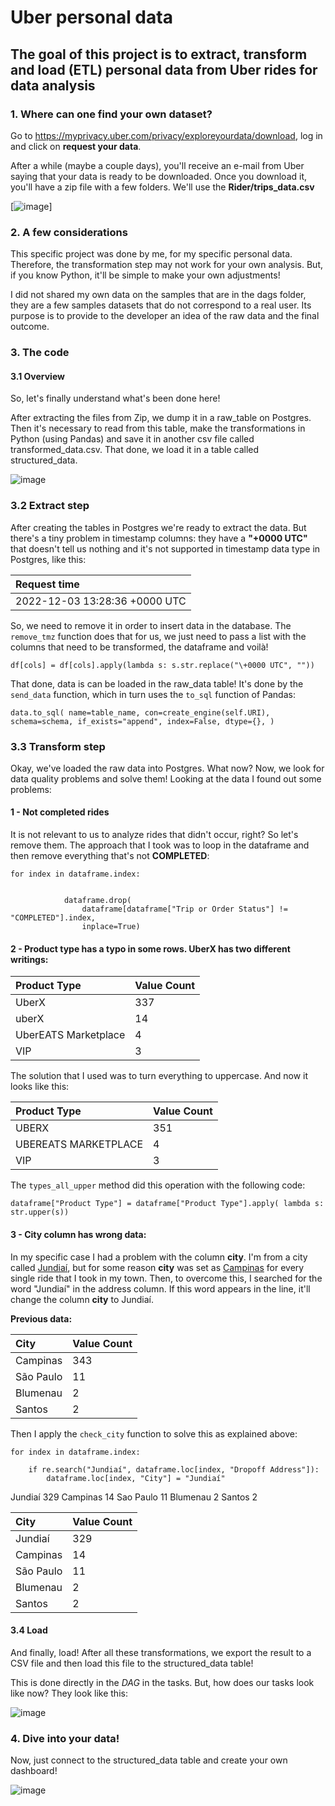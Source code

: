 # Uber personal data
## The goal of this project is to extract, transform and load (ETL) personal data from Uber rides for data analysis

### 1. Where can one find your own dataset?

Go to https://myprivacy.uber.com/privacy/exploreyourdata/download, log in and click on **request your data**.

After a while (maybe a couple days), you'll receive an e-mail from Uber saying that your data is ready to be downloaded. Once you download it, you'll have a zip file with a few folders. We'll use the **Rider/trips_data.csv**

[![image](https://i.imgur.com/jQuegIA.png)]

### 2. A few considerations

This specific project was done by me, for my specific personal data. Therefore, the transformation step may not work for your own analysis. But, if you know Python, it'll be simple to make your own adjustments!

I did not shared my own data on the samples that are in the dags folder, they are a few samples datasets that do not correspond to a real user. Its purpose is to provide to the developer an idea of the raw data and the final outcome.

### 3. The code
#### 3.1 Overview
So, let's finally understand what's been done here!

After extracting the files from Zip, we dump it in a raw_table on Postgres. Then it's necessary to read from this table, make the transformations in Python (using Pandas) and save it in another csv file called transformed_data.csv. That done, we load it in a table called structured_data.

![image](https://i.imgur.com/UI61NbD.png)

### 3.2 Extract step

After creating the tables in Postgres we're ready to extract the data. But there's a tiny problem in timestamp columns: they have a **"+0000 UTC"** that doesn't tell us nothing and it's not supported in timestamp data type in Postgres, like this:

| Request time|
| :---        |
| 2022-12-03 13:28:36 +0000 UTC| 

So, we need to remove it in order to insert data in the database. The `remove_tmz` function does that for us, we just need to pass a list with the columns that need to be transformed, the dataframe and voilà!

`df[cols] = df[cols].apply(lambda s: s.str.replace("\+0000 UTC", ""))`

That done, data is can be loaded in the raw_data table! It's done by the `send_data` function, which in turn uses the `to_sql` function of Pandas:

`data.to_sql(
    name=table_name,
    con=create_engine(self.URI),
    schema=schema,
    if_exists="append",
    index=False,
    dtype={},
)`

### 3.3 Transform step

Okay, we've loaded the raw data into Postgres. What now? Now, we look for data quality problems and solve them! Looking at the data I found out some problems:


 #### 1 - Not completed rides

It is not relevant to us to analyze rides that didn't occur, right? So let's remove them. The approach that I took was to loop in the dataframe and then remove everything that's not **COMPLETED**:

~~~
for index in dataframe.index:

            
            dataframe.drop(
                dataframe[dataframe["Trip or Order Status"] != "COMPLETED"].index,
                inplace=True)
~~~


#### 2 - Product type has a typo in some rows. UberX has two different writings:

| Product Type            | Value Count|
| :----                   | :---
| UberX                   | 337|
| uberX                   |  14|
| UberEATS Marketplace    |   4|
| VIP                     |   3|

The solution that I used was to turn everything to uppercase. And now it looks like this:


| Product Type            | Value Count|
| :----                   | :---
| UBERX                   |351|
| UBEREATS MARKETPLACE    |  4|
| VIP                     |  3|

The `types_all_upper` method did this operation with the following code:

`dataframe["Product Type"] = dataframe["Product Type"].apply(
            lambda s: str.upper(s))`


#### 3 - City column has wrong data:

In my specific case I had a problem with the column **city**. I'm from a city called [Jundiaí](https://pt.wikipedia.org/wiki/Jundiai), but for some reason **city** was set as [Campinas](https://pt.wikipedia.org/wiki/Campinas) for every single ride that I took in my town. Then, to overcome this, I searched for the word "Jundiaí" in the address column. If this word appears in the line, it'll change the column **city** to Jundiaí.

**Previous data:**

| City| Value Count|
| :----| :---
| Campinas |343|
| São Paulo    |  11|
| Blumenau |  2|
| Santos | 2

Then I apply the `check_city` function to solve this as explained above:

~~~
for index in dataframe.index:

    if re.search("Jundiaí", dataframe.loc[index, "Dropoff Address"]):
        dataframe.loc[index, "City"] = "Jundiaí"
~~~

Jundiaí      329
Campinas      14
Sao Paulo     11
Blumenau       2
Santos         2

| City| Value Count|
| :----| :---
| Jundiaí |329|
| Campinas |14|
| São Paulo    |  11|
| Blumenau |  2|
| Santos | 2|

#### 3.4 Load

And finally, load! After all these transformations, we export the result to a CSV file and then load this file to the structured_data table! 

This is done directly in the *DAG* in the tasks. But, how does our tasks look like now? They look like this:

![image](https://i.imgur.com/v95Y6fy.png)

### 4. Dive into your data!

Now, just connect to the structured_data table and create your own dashboard!

![image](https://i.imgur.com/APngvvE.png)